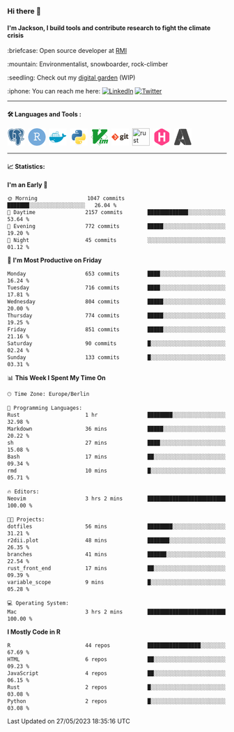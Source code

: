 ### Hi there :wave:
#### I'm Jackson, I build tools and contribute research to fight the climate crisis
<p> :briefcase: Open source developer at <a href="https://rmi.org/" alt="RMI">RMI</a></p>
<p> :mountain: Environmentalist, snowboarder, rock-climber</p>
<p> :seedling: Check out my <a href="https://jdhoffa.github.io/" alt="digital garden">digital garden</a> (WIP) </p>

<p>
:iphone: You can reach me here:
<a href="https://www.linkedin.com/in/jackson-hoffart/"><img src="https://img.shields.io/badge/LinkedIn-0A66C2?logo=linkedin&logoColor=fff&style=flat-square" alt="LinkedIn"/></a>
<a href="https://twitter.com/jdhoffart"><img src="https://img.shields.io/badge/Twitter-1D9BF0?logo=twitter&logoColor=fff&style=flat-square" alt="Twitter"/></a>
</p>

---

#### :hammer_and_wrench: Languages and Tools :
<div>
 <a href="https://www.postgresql.org/"><img src="https://github.com/devicons/devicon/blob/master/icons/postgresql/postgresql-plain.svg" title="postgresql" **alt="postgresql" width="40" height="40"/></a>&nbsp;
 <a href="https://posit.co/downloads/"><img src="https://github.com/devicons/devicon/blob/master/icons/rstudio/rstudio-plain.svg" title="rstudio" **alt="RStudio" width="40" height="40"/></a>&nbsp;
 <a href="https://www.docker.com/"><img src="https://github.com/devicons/devicon/blob/master/icons/docker/docker-plain.svg" title="docker" **alt="docker" width="40" height="40"/></a>&nbsp;
 <a href="https://www.python.org/"><img src="https://github.com/devicons/devicon/blob/master/icons/python/python-original.svg" title="python" **alt="python" width="40" height="40"/></a>&nbsp; 
 <a href="https://www.vim.org/"><img src="https://github.com/devicons/devicon/blob/master/icons/vim/vim-plain.svg" title="vim" **alt="vim" width="40" height="40"/></a>&nbsp;
 <a href="https://git-scm.com/"><img src="https://github.com/devicons/devicon/blob/master/icons/git/git-original-wordmark.svg" title="git" **alt="git" width="40" height="40"/></a>&nbsp;
 <a href="https://www.rust-lang.org/"><img src="https://rustacean.net/assets/rustacean-flat-noshadow.svg" title="rust" **alt="rust" width="40" height="40"/></a>&nbsp;
 <a href="https://gohugo.io/"><img src="https://github.com/devicons/devicon/blob/master/icons/hugo/hugo-plain.svg" title="hugo" **alt="hugo" width="40" height="40"/></a>&nbsp;
 <a href="https://azure.microsoft.com/"><img src="https://github.com/devicons/devicon/blob/master/icons/azure/azure-plain.svg" title="azure" **alt="azure" width="40" height="40"/></a>
</div>

---
  
  

#### :chart_with_upwards_trend: Statistics:

 
<!--START_SECTION:waka-->
**I'm an Early 🐤** 

```text
🌞 Morning                1047 commits        ███████░░░░░░░░░░░░░░░░░░   26.04 % 
🌆 Daytime                2157 commits        █████████████░░░░░░░░░░░░   53.64 % 
🌃 Evening                772 commits         █████░░░░░░░░░░░░░░░░░░░░   19.20 % 
🌙 Night                  45 commits          ░░░░░░░░░░░░░░░░░░░░░░░░░   01.12 % 
```
📅 **I'm Most Productive on Friday** 

```text
Monday                   653 commits         ████░░░░░░░░░░░░░░░░░░░░░   16.24 % 
Tuesday                  716 commits         ████░░░░░░░░░░░░░░░░░░░░░   17.81 % 
Wednesday                804 commits         █████░░░░░░░░░░░░░░░░░░░░   20.00 % 
Thursday                 774 commits         █████░░░░░░░░░░░░░░░░░░░░   19.25 % 
Friday                   851 commits         █████░░░░░░░░░░░░░░░░░░░░   21.16 % 
Saturday                 90 commits          █░░░░░░░░░░░░░░░░░░░░░░░░   02.24 % 
Sunday                   133 commits         █░░░░░░░░░░░░░░░░░░░░░░░░   03.31 % 
```


📊 **This Week I Spent My Time On** 

```text
🕑︎ Time Zone: Europe/Berlin

💬 Programming Languages: 
Rust                     1 hr                ████████░░░░░░░░░░░░░░░░░   32.98 % 
Markdown                 36 mins             █████░░░░░░░░░░░░░░░░░░░░   20.22 % 
sh                       27 mins             ████░░░░░░░░░░░░░░░░░░░░░   15.08 % 
Bash                     17 mins             ██░░░░░░░░░░░░░░░░░░░░░░░   09.34 % 
rmd                      10 mins             █░░░░░░░░░░░░░░░░░░░░░░░░   05.71 % 

🔥 Editors: 
Neovim                   3 hrs 2 mins        █████████████████████████   100.00 % 

🐱‍💻 Projects: 
dotfiles                 56 mins             ████████░░░░░░░░░░░░░░░░░   31.21 % 
r2dii.plot               48 mins             ███████░░░░░░░░░░░░░░░░░░   26.35 % 
branches                 41 mins             ██████░░░░░░░░░░░░░░░░░░░   22.54 % 
rust_front_end           17 mins             ██░░░░░░░░░░░░░░░░░░░░░░░   09.39 % 
variable_scope           9 mins              █░░░░░░░░░░░░░░░░░░░░░░░░   05.28 % 

💻 Operating System: 
Mac                      3 hrs 2 mins        █████████████████████████   100.00 % 
```

**I Mostly Code in R** 

```text
R                        44 repos            █████████████████░░░░░░░░   67.69 % 
HTML                     6 repos             ██░░░░░░░░░░░░░░░░░░░░░░░   09.23 % 
JavaScript               4 repos             ██░░░░░░░░░░░░░░░░░░░░░░░   06.15 % 
Rust                     2 repos             █░░░░░░░░░░░░░░░░░░░░░░░░   03.08 % 
Python                   2 repos             █░░░░░░░░░░░░░░░░░░░░░░░░   03.08 % 
```




 Last Updated on 27/05/2023 18:35:16 UTC
<!--END_SECTION:waka-->
